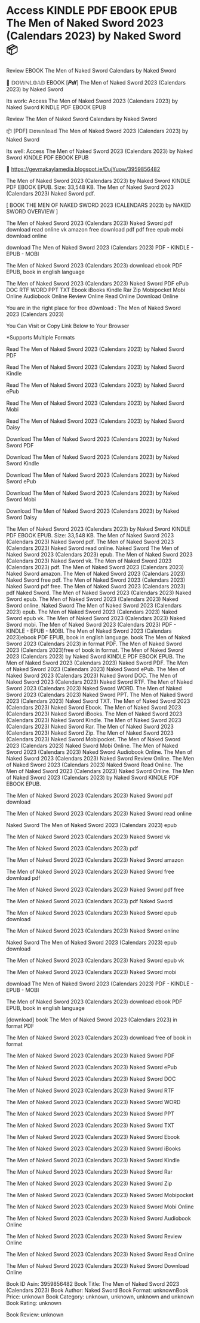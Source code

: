 # Access KINDLE PDF EBOOK EPUB The Men of Naked Sword 2023 (Calendars 2023) by  Naked Sword 📦
Review EBOOK The Men of Naked Sword Calendars by Naked Sword

💞 𝔻𝕆𝕎ℕ𝕃𝕆𝔸𝔻 EBOOK [𝑷𝒅𝒇] The Men of Naked Sword 2023 (Calendars 2023) by Naked Sword

Its work: Access The Men of Naked Sword 2023 (Calendars 2023) by Naked Sword KINDLE PDF EBOOK EPUB


Review The Men of Naked Sword Calendars by Naked Sword

📦 [PDF] 𝔻𝕠𝕨𝕟𝕝𝕠𝕒𝕕 The Men of Naked Sword 2023 (Calendars 2023) by Naked Sword

Its well: Access The Men of Naked Sword 2023 (Calendars 2023) by Naked Sword KINDLE PDF EBOOK EPUB



📢 https://gevmakaylamedia.blogspot.ie/DujYuow/3959856482



The Men of Naked Sword 2023 (Calendars 2023) by Naked Sword KINDLE PDF EBOOK EPUB. Size: 33,548 KB. The Men of Naked Sword 2023 (Calendars 2023) Naked Sword pdf.

[ BOOK THE MEN OF NAKED SWORD 2023 (CALENDARS 2023) by NAKED SWORD OVERVIEW ]

The Men of Naked Sword 2023 (Calendars 2023) Naked Sword pdf download read online vk amazon free download pdf pdf free epub mobi download online

download The Men of Naked Sword 2023 (Calendars 2023) PDF - KINDLE - EPUB - MOBI

The Men of Naked Sword 2023 (Calendars 2023) download ebook PDF EPUB, book in english language

The Men of Naked Sword 2023 (Calendars 2023) Naked Sword PDF ePub DOC RTF WORD PPT TXT Ebook iBooks Kindle Rar Zip Mobipocket Mobi Online Audiobook Online Review Online Read Online Download Online

You are in the right place for free d0wnload : The Men of Naked Sword 2023 (Calendars 2023)

You Can Visit or Copy Link Below to Your Browser

*Supports Multiple Formats

Read The Men of Naked Sword 2023 (Calendars 2023) by Naked Sword PDF

Read The Men of Naked Sword 2023 (Calendars 2023) by Naked Sword Kindle

Read The Men of Naked Sword 2023 (Calendars 2023) by Naked Sword ePub

Read The Men of Naked Sword 2023 (Calendars 2023) by Naked Sword Mobi

Read The Men of Naked Sword 2023 (Calendars 2023) by Naked Sword Daisy

Download The Men of Naked Sword 2023 (Calendars 2023) by Naked Sword PDF

Download The Men of Naked Sword 2023 (Calendars 2023) by Naked Sword Kindle

Download The Men of Naked Sword 2023 (Calendars 2023) by Naked Sword ePub

Download The Men of Naked Sword 2023 (Calendars 2023) by Naked Sword Mobi

Download The Men of Naked Sword 2023 (Calendars 2023) by Naked Sword Daisy

The Men of Naked Sword 2023 (Calendars 2023) by Naked Sword KINDLE PDF EBOOK EPUB. Size: 33,548 KB. The Men of Naked Sword 2023 (Calendars 2023) Naked Sword pdf. The Men of Naked Sword 2023 (Calendars 2023) Naked Sword read online. Naked Sword The Men of Naked Sword 2023 (Calendars 2023) epub. The Men of Naked Sword 2023 (Calendars 2023) Naked Sword vk. The Men of Naked Sword 2023 (Calendars 2023) pdf. The Men of Naked Sword 2023 (Calendars 2023) Naked Sword amazon. The Men of Naked Sword 2023 (Calendars 2023) Naked Sword free pdf. The Men of Naked Sword 2023 (Calendars 2023) Naked Sword pdf free. The Men of Naked Sword 2023 (Calendars 2023) pdf Naked Sword. The Men of Naked Sword 2023 (Calendars 2023) Naked Sword epub. The Men of Naked Sword 2023 (Calendars 2023) Naked Sword online. Naked Sword The Men of Naked Sword 2023 (Calendars 2023) epub. The Men of Naked Sword 2023 (Calendars 2023) Naked Sword epub vk. The Men of Naked Sword 2023 (Calendars 2023) Naked Sword mobi. The Men of Naked Sword 2023 (Calendars 2023) PDF - KINDLE - EPUB - MOBI. The Men of Naked Sword 2023 (Calendars 2023)ebook PDF EPUB, book in english language. book The Men of Naked Sword 2023 (Calendars 2023) in format PDF. The Men of Naked Sword 2023 (Calendars 2023)free of book in format. The Men of Naked Sword 2023 (Calendars 2023) by Naked Sword KINDLE PDF EBOOK EPUB. The Men of Naked Sword 2023 (Calendars 2023) Naked Sword PDF. The Men of Naked Sword 2023 (Calendars 2023) Naked Sword ePub. The Men of Naked Sword 2023 (Calendars 2023) Naked Sword DOC. The Men of Naked Sword 2023 (Calendars 2023) Naked Sword RTF. The Men of Naked Sword 2023 (Calendars 2023) Naked Sword WORD. The Men of Naked Sword 2023 (Calendars 2023) Naked Sword PPT. The Men of Naked Sword 2023 (Calendars 2023) Naked Sword TXT. The Men of Naked Sword 2023 (Calendars 2023) Naked Sword Ebook. The Men of Naked Sword 2023 (Calendars 2023) Naked Sword iBooks. The Men of Naked Sword 2023 (Calendars 2023) Naked Sword Kindle. The Men of Naked Sword 2023 (Calendars 2023) Naked Sword Rar. The Men of Naked Sword 2023 (Calendars 2023) Naked Sword Zip. The Men of Naked Sword 2023 (Calendars 2023) Naked Sword Mobipocket. The Men of Naked Sword 2023 (Calendars 2023) Naked Sword Mobi Online. The Men of Naked Sword 2023 (Calendars 2023) Naked Sword Audiobook Online. The Men of Naked Sword 2023 (Calendars 2023) Naked Sword Review Online. The Men of Naked Sword 2023 (Calendars 2023) Naked Sword Read Online. The Men of Naked Sword 2023 (Calendars 2023) Naked Sword Online. The Men of Naked Sword 2023 (Calendars 2023) by Naked Sword KINDLE PDF EBOOK EPUB.

The Men of Naked Sword 2023 (Calendars 2023) Naked Sword pdf download

The Men of Naked Sword 2023 (Calendars 2023) Naked Sword read online

Naked Sword The Men of Naked Sword 2023 (Calendars 2023) epub

The Men of Naked Sword 2023 (Calendars 2023) Naked Sword vk

The Men of Naked Sword 2023 (Calendars 2023) pdf

The Men of Naked Sword 2023 (Calendars 2023) Naked Sword amazon

The Men of Naked Sword 2023 (Calendars 2023) Naked Sword free download pdf

The Men of Naked Sword 2023 (Calendars 2023) Naked Sword pdf free

The Men of Naked Sword 2023 (Calendars 2023) pdf Naked Sword

The Men of Naked Sword 2023 (Calendars 2023) Naked Sword epub download

The Men of Naked Sword 2023 (Calendars 2023) Naked Sword online

Naked Sword The Men of Naked Sword 2023 (Calendars 2023) epub download

The Men of Naked Sword 2023 (Calendars 2023) Naked Sword epub vk

The Men of Naked Sword 2023 (Calendars 2023) Naked Sword mobi

download The Men of Naked Sword 2023 (Calendars 2023) PDF - KINDLE - EPUB - MOBI

The Men of Naked Sword 2023 (Calendars 2023) download ebook PDF EPUB, book in english language

[download] book The Men of Naked Sword 2023 (Calendars 2023) in format PDF

The Men of Naked Sword 2023 (Calendars 2023) download free of book in format

The Men of Naked Sword 2023 (Calendars 2023) Naked Sword PDF

The Men of Naked Sword 2023 (Calendars 2023) Naked Sword ePub

The Men of Naked Sword 2023 (Calendars 2023) Naked Sword DOC

The Men of Naked Sword 2023 (Calendars 2023) Naked Sword RTF

The Men of Naked Sword 2023 (Calendars 2023) Naked Sword WORD

The Men of Naked Sword 2023 (Calendars 2023) Naked Sword PPT

The Men of Naked Sword 2023 (Calendars 2023) Naked Sword TXT

The Men of Naked Sword 2023 (Calendars 2023) Naked Sword Ebook

The Men of Naked Sword 2023 (Calendars 2023) Naked Sword iBooks

The Men of Naked Sword 2023 (Calendars 2023) Naked Sword Kindle

The Men of Naked Sword 2023 (Calendars 2023) Naked Sword Rar

The Men of Naked Sword 2023 (Calendars 2023) Naked Sword Zip

The Men of Naked Sword 2023 (Calendars 2023) Naked Sword Mobipocket

The Men of Naked Sword 2023 (Calendars 2023) Naked Sword Mobi Online

The Men of Naked Sword 2023 (Calendars 2023) Naked Sword Audiobook Online

The Men of Naked Sword 2023 (Calendars 2023) Naked Sword Review Online

The Men of Naked Sword 2023 (Calendars 2023) Naked Sword Read Online

The Men of Naked Sword 2023 (Calendars 2023) Naked Sword Download Online

Book ID Asin: 3959856482
Book Title: The Men of Naked Sword 2023 (Calendars 2023)
Book Author: Naked Sword
Book Format: unknownBook Price: unknown
Book Category: unknown, unknown, unknown and unknown
Book Rating: unknown

Book Review: unknown
